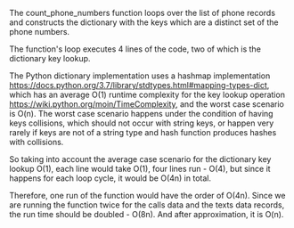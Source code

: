 The count_phone_numbers function loops over the list of phone records and constructs the dictionary with the keys which are a distinct set of the phone numbers.

The function's loop executes 4 lines of the code, two of which is the dictionary key lookup.

The Python dictionary implementation uses a hashmap implementation https://docs.python.org/3.7/library/stdtypes.html#mapping-types-dict, which has an average O(1) runtime complexity for the key lookup operation https://wiki.python.org/moin/TimeComplexity, and the worst case scenario is O(n). The worst case scenario happens under the condition of having keys collisions, which should not occur with string keys, or happen very rarely if keys are not of a string type and hash function produces hashes with collisions.

So taking into account the average case scenario for the dictionary key lookup O(1), each line would take O(1), four lines run - O(4), but since it happens for each loop cycle, it would be O(4n) in total.

Therefore, one run of the function would have the order of O(4n). Since we are running the function twice for the calls data and the texts data records, the run time should be doubled - O(8n). And after approximation, it is O(n).
